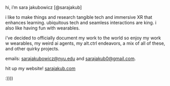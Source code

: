 hi, i’m sara jakubowicz [@sarajakub]

i like to make things and research tangible tech and immersive XR that enhances learning. ubiquitous tech and seamless interactions are king. i also like having fun with wearables.

i’ve decided to officially document my work to the world so enjoy my work w wearables, my weird ai agents, my alt.ctrl endeavors, a mix of all of these, and other quirky projects.

emails: sarajakubowicz@nyu.edu and sarajakub0@gmail.com. 

hit up my website! [sarajakub.com](https://www.sarajakub.com/)

:))))

<!---
sarajakub/sarajakub is a ✨ special ✨ repository because its `README.md` (this file) appears on your GitHub profile.
You can click the Preview link to take a look at your changes.
--->
